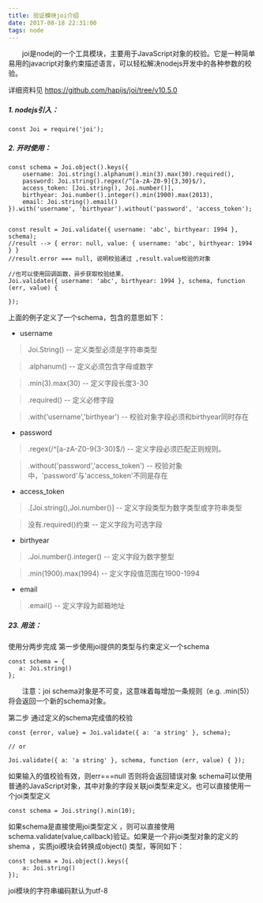 ```yaml
---
title: 验证模块joi介绍
date: 2017-08-18 22:31:00
tags: node 
---
```

&emsp;&emsp;joi是nodej的一个工具模块，主要用于JavaScript对象的校验。它是一种简单易用的javacript对象约束描述语言，可以轻松解决nodejs开发中的各种参数的校验。
<!--more-->
详细资料见 https://github.com/hapijs/joi/tree/v10.5.0
##### 1. nodejs引入： 
```
const Joi = require('joi');
```
##### 2.  开时使用：
```
const schema = Joi.object().keys({
    username: Joi.string().alphanum().min(3).max(30).required(),
    password: Joi.string().regex(/^[a-zA-Z0-9]{3,30}$/),
    access_token: [Joi.string(), Joi.number()],
    birthyear: Joi.number().integer().min(1900).max(2013),
    email: Joi.string().email()
}).with('username', 'birthyear').without('password', 'access_token');


const result = Joi.validate({ username: 'abc', birthyear: 1994 }, schema);
//result --> { error: null, value: { username: 'abc', birthyear: 1994 } }
//result.error === null, 说明校验通过 ,result.value校验的对象

//也可以使用回调函数，异步获取校验结果，
Joi.validate({ username: 'abc', birthyear: 1994 }, schema, function (err, value) { 

});
```
上面的例子定义了一个schema，包含的意思如下：
- username 
               
> Joi.String() -- 定义类型必须是字符串类型

>.alphanum() -- 定义必须包含字母或数字

>.min(3).max(30) -- 定义字段长度3-30

>.required() -- 定义必修字段

>.with('username','birthyear') -- 校验对象字段必须和birthyear同时存在

- password

>.regex(/^[a-zA-Z0-9{3-30}$/) -- 定义字段必须匹配正则规则。

>.without('password','access_token') -- 校验对象中，'password'与'access_token'不同是存在

- access_token
>.[Joi.string(),Joi.number()] -- 定义字段类型为数字类型或字符串类型

>没有.required()约束 -- 定义字段为可选字段

- birthyear

>.Joi.number().integer() -- 定义字段为数字整型

>.min(1900).max(1994) -- 定义字段值范围在1900-1994

- email

>.email() -- 定义字段为邮箱地址

##### 23.  用法：
 使用分两步完成 第一步使用joi提供的类型与约束定义一个schema 
 ```
 const schema = {
    a: Joi.string()
};
 ```
 &emsp;&emsp;注意：joi schema对象是不可变，这意味着每增加一条规则（e.g. .min(5)）将会返回一个新的schema对象。

第二步 通过定义的schema完成值的校验
```
const {error, value} = Joi.validate({ a: 'a string' }, schema);

// or

Joi.validate({ a: 'a string' }, schema, function (err, value) { });
```
如果输入的值校验有效，则err===null 否则将会返回错误对象
schema可以使用普通的JavaScript对象，其中对象的字段关联joi类型来定义。也可以直接使用一个joi类型定义

```
const schema = Joi.string().min(10);
```
如果schema是直接使用joi类型定义 ，则可以直接使用schema.validate(value,callback)验证。如果是一个非joi类型对象的定义的shema ，实质joi模块会转换成object() 类型，等同如下：
```
const schema = Joi.object().keys({
    a: Joi.string()
});
```

joi模块的字符串编码默认为utf-8

 
 